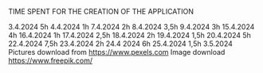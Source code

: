 TIME SPENT FOR THE CREATION OF THE APPLICATION

3.4.2024 5h
4.4.2024 1h
7.4.2024 2h
8.4.2024 3,5h
9.4.2024 3h 
15.4.2024 4h
16.4.2024 1h
17.4.2024 2,5h
18.4.2024 2h
19.4.2024 1,5h
20.4.2024 5h
22.4.2024 7,5h
23.4.2024 2h
24.4 2024 6h
25.4.2024 1,5h
3.5.2024 
Pictures download from https://www.pexels.com
Image download https://www.freepik.com/